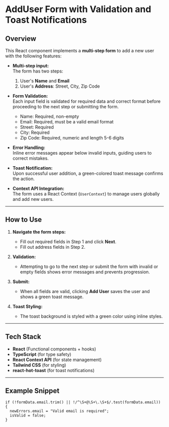 # AddUser Form with Validation and Toast Notifications

## Overview

This React component implements a **multi-step form** to add a new user with the following features:

- **Multi-step input:**  
  The form has two steps:  
  1. User's **Name** and **Email**  
  2. User's **Address**: Street, City, Zip Code

- **Form Validation:**  
  Each input field is validated for required data and correct format before proceeding to the next step or submitting the form.
  - Name: Required, non-empty  
  - Email: Required, must be a valid email format  
  - Street: Required  
  - City: Required  
  - Zip Code: Required, numeric and length 5-6 digits

- **Error Handling:**  
  Inline error messages appear below invalid inputs, guiding users to correct mistakes.

- **Toast Notification:**  
  Upon successful user addition, a green-colored toast message confirms the action.

- **Context API Integration:**  
  The form uses a React Context (`UserContext`) to manage users globally and add new users.

---

## How to Use

1. **Navigate the form steps:**  
   - Fill out required fields in Step 1 and click **Next**.  
   - Fill out address fields in Step 2.  

2. **Validation:**  
   - Attempting to go to the next step or submit the form with invalid or empty fields shows error messages and prevents progression.  

3. **Submit:**  
   - When all fields are valid, clicking **Add User** saves the user and shows a green toast message.

4. **Toast Styling:**  
   - The toast background is styled with a green color using inline styles.

---

## Tech Stack

- **React** (Functional components + hooks)  
- **TypeScript** (for type safety)  
- **React Context API** (for state management)  
- **Tailwind CSS** (for styling)  
- **react-hot-toast** (for toast notifications)  

---

## Example Snippet

```tsx
if (!formData.email.trim() || !/^\S+@\S+\.\S+$/.test(formData.email)) {
  newErrors.email = "Valid email is required";
  isValid = false;
}

